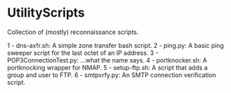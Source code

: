 # UtilityScripts
Collection of (mostly) reconnaissance scripts.  

1 - dns-axfr.sh:  A simple zone transfer bash script.
2 - ping.py: A basic ping sweeper script for the last octet of an IP address.
3 - POP3ConnectionTest.py: ...what the name says.
4 - portknocker.sh: A portknocking wrapper for NMAP.
5 - setup-ftp.sh: A script that adds a group and user to FTP.
6 - smtpvrfy.py: An SMTP connection verification script.
